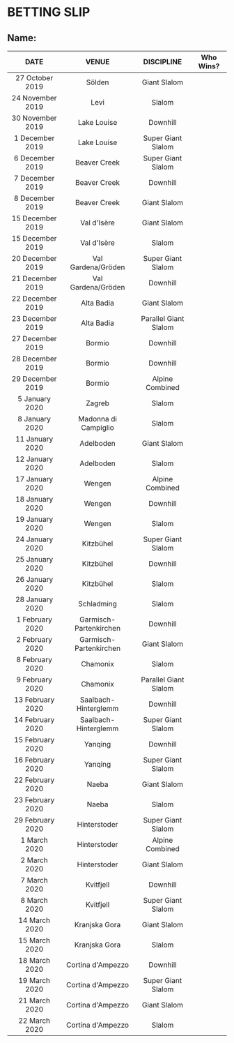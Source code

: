 # BETTING SLIP
## Name: 
| DATE | VENUE | DISCIPLINE | Who Wins? |
| :---: | :---: | :---: | :---: |
| 27 October 2019 | Sölden | Giant Slalom |  |
| 24 November 2019 | Levi | Slalom |  |
| 30 November 2019 | Lake Louise | Downhill |  |
| 1 December 2019 | Lake Louise | Super Giant Slalom |  |
| 6 December 2019 | Beaver Creek | Super Giant Slalom |  |
| 7 December 2019 | Beaver Creek | Downhill |  |
| 8 December 2019 | Beaver Creek | Giant Slalom |  |
| 15 December 2019 | Val d'Isère | Giant Slalom |  |
| 15 December 2019 | Val d'Isère | Slalom |  |
| 20 December 2019 | Val Gardena/Gröden | Super Giant Slalom |  |
| 21 December 2019 | Val Gardena/Gröden | Downhill |  |
| 22 December 2019 | Alta Badia | Giant Slalom |  |
| 23 December 2019 | Alta Badia | Parallel Giant Slalom |  |
| 27 December 2019 | Bormio | Downhill |  |
| 28 December 2019 | Bormio | Downhill |  |
| 29 December 2019 | Bormio | Alpine Combined |  |
| 5 January 2020 | Zagreb | Slalom |  |
| 8 January 2020 | Madonna di Campiglio | Slalom |  |
| 11 January 2020 | Adelboden | Giant Slalom |  |
| 12 January 2020 | Adelboden | Slalom |  |
| 17 January 2020 | Wengen | Alpine Combined |  |
| 18 January 2020 | Wengen | Downhill |  |
| 19 January 2020 | Wengen | Slalom |  |
| 24 January 2020 | Kitzbühel | Super Giant Slalom |  |
| 25 January 2020 | Kitzbühel | Downhill |  |
| 26 January 2020 | Kitzbühel | Slalom |  |
| 28 January 2020 | Schladming | Slalom |  |
| 1 February 2020 | Garmisch-Partenkirchen | Downhill |  |
| 2 February 2020 | Garmisch-Partenkirchen | Giant Slalom |  |
| 8 February 2020 | Chamonix | Slalom |  |
| 9 February 2020 | Chamonix | Parallel Giant Slalom |  |
| 13 February 2020 | Saalbach-Hinterglemm | Downhill |  |
| 14 February 2020 | Saalbach-Hinterglemm | Super Giant Slalom |  |
| 15 February 2020 | Yanqing | Downhill |  |
| 16 February 2020 | Yanqing | Super Giant Slalom |  |
| 22 February 2020 | Naeba | Giant Slalom |  |
| 23 February 2020 | Naeba | Slalom |  |
| 29 February 2020 | Hinterstoder | Super Giant Slalom |  |
| 1 March 2020 | Hinterstoder | Alpine Combined |  |
| 2 March 2020 | Hinterstoder | Giant Slalom |  |
| 7 March 2020 | Kvitfjell | Downhill |  |
| 8 March 2020 | Kvitfjell | Super Giant Slalom |  |
| 14 March 2020 | Kranjska Gora | Giant Slalom |  |
| 15 March 2020 | Kranjska Gora | Slalom |  |
| 18 March 2020 | Cortina d'Ampezzo | Downhill |  |
| 19 March 2020 | Cortina d'Ampezzo | Super Giant Slalom |  |
| 21 March 2020 | Cortina d'Ampezzo | Giant Slalom |  |
| 22 March 2020 | Cortina d'Ampezzo | Slalom |  |
